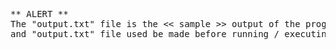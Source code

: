 <pre>
** ALERT **
The "output.txt" file is the << sample >> output of the program.
and "output.txt" file used be made before running / executing the program.
</pre>
